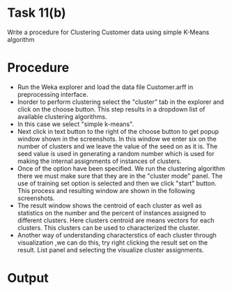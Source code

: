# Task 11(b)
Write a procedure for Clustering Customer data using simple K-Means algorithm
# Procedure
- Run the Weka explorer and load the data file Customer.arff in preprocessing interface.
- Inorder to perform clustering select the "cluster" tab in the explorer and click on the choose
button. This step results in a dropdown list of available clustering algorithms.
- In this case we select "simple k-means".
- Next click in text button to the right of the choose button to get popup window shown in the
screenshots. In this window we enter six on the number of clusters and we leave the value of the
seed on as it is. The seed value is used in generating a random number which is used for making
the internal assignments of instances of clusters.
- Once of the option have been specified. We run the clustering algorithm there we must make
sure that they are in the "cluster mode" panel. The use of training set option is selected and then
we click "start" button. This process and resulting window are shown in the following
screenshots.
- The result window shows the centroid of each cluster as well as statistics on the number and the
percent of instances assigned to different clusters. Here clusters centroid are means vectors for
each clusters. This clusters can be used to characterized the cluster.
- Another way of understanding characterstics of each cluster through visualization ,we can do
this, try right clicking the result set on the result. List panel and selecting the visualize cluster
assignments.
# Output
